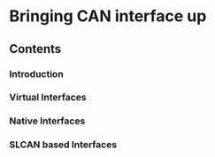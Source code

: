 # Bringing CAN interface up
## Contents
### Introduction
### Virtual Interfaces
### Native Interfaces
### SLCAN based Interfaces

